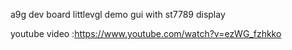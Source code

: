 a9g dev board littlevgl demo gui with st7789 display


youtube video :https://www.youtube.com/watch?v=ezWG_fzhkko

